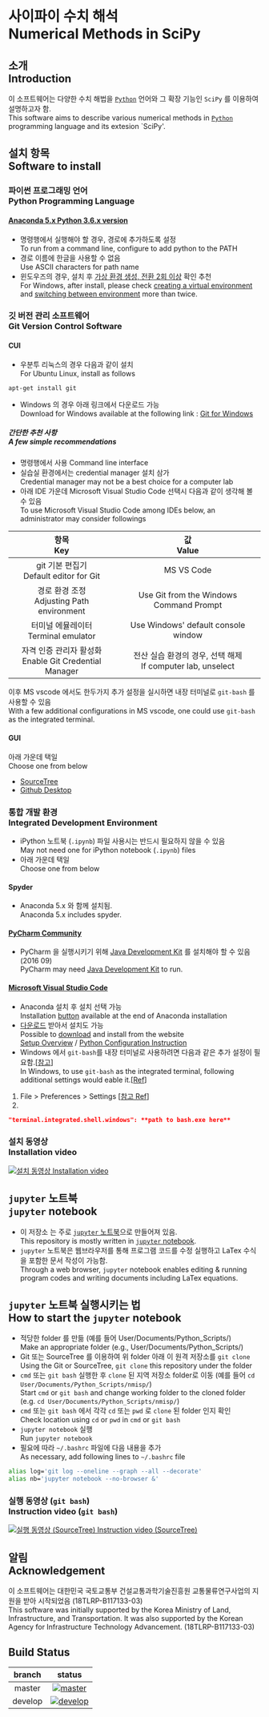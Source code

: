 # 사이파이 수치 해석<br>Numerical Methods in SciPy

## 소개<br>Introduction

이 소프트웨어는 다양한 수치 해법을 [`Python`](https://ko.wikipedia.org/wiki/%ED%8C%8C%EC%9D%B4%EC%8D%AC) 언어와 그 확장 기능인 `SciPy` 를 이용하여 설명하고자 함.<br>
This software aims to describe various numerical methods in [`Python`](https://en.wikipedia.org/wiki/Python_%28programming_language%29) programming language and its extesion `SciPy'.

## 설치 항목<br>Software to install

### 파이썬 프로그래밍 언어<br>Python Programming Language

#### [Anaconda 5.x Python 3.6.x version](https://www.anaconda.com/distribution/) <br>

* 명령행에서 실행해야 할 경우, 경로에 추가하도록 설정<br>To run from a command line, configure to add python to the PATH
* 경로 이름에 한글을 사용할 수 없음<br>Use ASCII characters for path name
* 윈도우즈의 경우, 설치 후 [가상 환경 생성, 전환 2회 이상](https://graspthegist.com/post/learn-conda-1/) 확인 추천<br>For Windows, after install, please check [creating a virtual environment](https://conda.io/docs/user-guide/tasks/manage-environments.html#creating-an-environment-with-commands) and [switching between environment](https://conda.io/docs/user-guide/tasks/manage-environments.html#activating-an-environment) more than twice.

### 깃 버전 관리 소프트웨어<br>Git Version Control Software

#### CUI

* 우분투 리눅스의 경우 다음과 같이 설치<br>For Ubuntu Linux, install as follows

``` sh
apt-get install git
```

* Windows 의 경우 아래 링크에서 다운로드 가능<br>Download for Windows available at the following link :  [Git for Windows](https://git-scm.com/download/win)

##### 간단한 추천 사항<br>A few simple recommendations

* 명령행에서 사용 Command line interface<br>
* 실습실 환경에서는 credential manager 설치 삼가<br>Credential manager may not be a best choice for a computer lab
* 아래 IDE 가운데 Microsoft Visual Studio Code 선택시 다음과 같이 생각해 볼 수 있음<br>
To use Microsoft Visual Studio Code among IDEs below, an administrator may consider followings<br>

| 항목<br>Key | 값<br>Value |
|:-------:|:-------:|
| git 기본 편집기 <br> Default editor for Git | MS VS Code |
| 경로 환경 조정 <br> Adjusting Path environment | Use Git from the Windows Command Prompt |
| 터미널 에뮬레이터 <br>Terminal emulator | Use Windows' default console window |
| 자격 인증 관리자 활성화  <br> Enable Git Credential Manager | 전산 실습 환경의 경우, 선택 해제<br>If computer lab, unselect |

이후 MS vscode 에서도 한두가지 추가 설정을 실시하면 내장 터미널로 `git-bash` 를 사용할 수 있음<br>
With a few additional configurations in MS vscode, one could use `git-bash` as the integrated terminal.

#### GUI

아래 가운데 택일<br>Choose one from below 
* [SourceTree](https://www.sourcetreeapp.com/download/) 
* [Github Desktop](https://desktop.github.com/)

### 통합 개발 환경<br>Integrated Development Environment

* iPython 노트북 (`.ipynb`) 파일 사용시는 반드시 필요하지 않을 수 있음<br>May not need one for iPython notebook (`.ipynb`) files
* 아래 가운데 택일<br>Choose one from below 

#### Spyder

* Anaconda 5.x 와 함께 설치됨.<br>Anaconda 5.x includes spyder.

#### [PyCharm Community](https://www.jetbrains.com/pycharm/download/)

* PyCharm 을 실행시키기 위해 [Java Development Kit](http://www.oracle.com/technetwork/java/javase/downloads/index.html) 를 설치해야 할 수 있음 (2016 09)<br>
PyCharm may need [Java Development Kit](http://www.oracle.com/technetwork/java/javase/downloads/index.html) to run.

#### [Microsoft Visual Studio Code](https://code.visualstudio.com/download)

* Anaconda 설치 후 설치 선택 가능<br>
Installation [button](https://blogs.msdn.microsoft.com/pythonengineering/2018/02/15/visual-studio-code-is-now-shipping-with-anaconda/) available at the end of Anaconda installation<br>
* [다운로드](https://code.visualstudio.com/download) 받아서 설치도 가능<br>
Possible to [download](https://code.visualstudio.com/download) and install from the website<br>
[Setup Overview](https://code.visualstudio.com/docs/setup/setup-overview) / 
[Python Configuration Instruction](https://code.visualstudio.com/docs/python/python-tutorial)
* Windows 에서 `git-bash`를 내장 터미널로 사용하려면 다음과 같은 추가 설정이 필요함.\[[참고](https://code.visualstudio.com/docs/editor/integrated-terminal)\]<br>
In Windows, to use `git-bash` as the integrated terminal, following additional settings would eable it.\[[Ref](https://code.visualstudio.com/docs/editor/integrated-terminal)\]

1. File > Preferences > Settings [[참고 Ref](https://code.visualstudio.com/docs/getstarted/settings)\]
2. 
```json
"terminal.integrated.shell.windows": **path to bash.exe here**
```

### 설치 동영상<br>Installation video

[![설치 동영상 Installation video](https://i.ytimg.com/vi/NAQn1jQws3Q/hqdefault.jpg)](https://www.youtube.com/embed/videoseries?list=PLA6B0Lmr9oJOuvxMPNjDcnAfmqw907Bqy)

## `jupyter` 노트북<br>`jupyter` notebook

* 이 저장소 는 주로 [`jupyter` 노트북](http://blog.ncsoft.com/?p=21870)으로 만들어져 있음.<br>
This repository is mostly written in [`jupyter` notebook](http://arogozhnikov.github.io/2016/09/10/jupyter-features.html).<br>
* `jupyter` 노트북은 웹브라우저를 통해 프로그램 코드를 수정 실행하고 LaTex 수식을 포함한 문서 작성이 가능함.<br>
Through a web browser, `jupyter` notebook enables editing & running program codes and writing documents including LaTex equations.<br>

## `jupyter` 노트북 실행시키는 법<br>How to start the `jupyter` notebook

* 적당한 folder 를 만듦 (예를 들어 User/Documents/Python_Scripts/) <br> Make an appropriate folder (e.g., User/Documents/Python_Scripts/)
* Git 또는 SourceTree 를 이용하여 위 folder 아래 이 원격 저장소를 `git clone` <br> Using the Git or SourceTree, `git clone` this repository under the folder
* `cmd` 또는 `git bash` 실행한 후 `clone` 된 지역 저장소 folder로 이동 (예를 들어 `cd User/Documents/Python_Scripts/nmisp/`) <br> Start `cmd` or `git bash` and change working folder to the cloned folder (e.g. `cd User/Documents/Python_Scripts/nmisp/`)
* `cmd` 또는 `git bash` 에서 각각 `cd` 또는 `pwd` 로 `clone` 된 folder 인지 확인 <br>Check location using `cd` or `pwd` in `cmd` or `git bash`
* `jupyter notebook` 실행 <br>Run `jupyter notebook`
* 필요에 따라 `~/.bashrc` 파일에 다음 내용을 추가<br>As necessary, add following lines to `~/.bashrc` file 


``` sh
alias log='git log --oneline --graph --all --decorate'
alias nb='jupyter notebook --no-browser &'
```

### 실행 동영상 (`git bash`) <br>Instruction video (`git bash`)

[![실행 동영상 (SourceTree) Instruction video (SourceTree)](https://i.ytimg.com/vi/El77Whu9UsE/hqdefault.jpg)](https://www.youtube.com/embed/videoseries?list=PLA6B0Lmr9oJO4x4NWWedfHnCOfelU3L39)

## 알림 <br> Acknowledgement

이 소프트웨어는 대한민국 국토교통부 건설교통과학기술진흥원 교통물류연구사업의 지원을 받아 시작되었음 (18TLRP-B117133-03)<br>
This software was initially supported by the Korea Ministry of Land, Infrastructure, and Transportation. It was also supported by the Korean Agency for Infrastructure Technology Advancement. (18TLRP-B117133-03)

## Build Status

| branch | status |
|:------:|:------:|
| master | [![master](https://api.travis-ci.org/kangwonlee/nmisp.svg?branch=master)](https://travis-ci.org/kangwonlee/nmisp/branches) |
| develop | [![develop](https://api.travis-ci.org/kangwonlee/nmisp.svg?branch=develop)](https://travis-ci.org/kangwonlee/nmisp/branches) |
